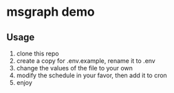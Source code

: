 # msgraph demo



## Usage



1. clone this repo
2. create a copy for .env.example, rename it to .env
3. change the values of the file to your own
4. modify the schedule in your favor, then add it to cron
5. enjoy

